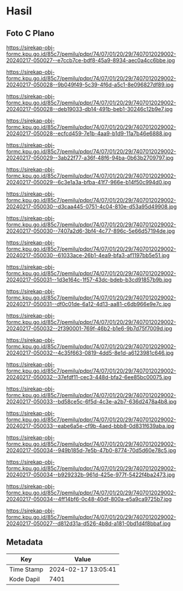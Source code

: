 # Hasil

## Foto C Plano

https://sirekap-obj-formc.kpu.go.id/85c7/pemilu/pdpr/74/07/01/20/29/7407012029002-20240217-050027--e7ccb7ce-bdf8-45a9-8934-aec0a4cc6bbe.jpg

https://sirekap-obj-formc.kpu.go.id/85c7/pemilu/pdpr/74/07/01/20/29/7407012029002-20240217-050028--9b049f49-5c39-4f6d-a5c1-8e096827df89.jpg

https://sirekap-obj-formc.kpu.go.id/85c7/pemilu/pdpr/74/07/01/20/29/7407012029002-20240217-050028--deb19033-db14-491b-beb1-30246c12b9e7.jpg

https://sirekap-obj-formc.kpu.go.id/85c7/pemilu/pdpr/74/07/01/20/29/7407012029002-20240217-050028--ecfcd459-7e1b-4aa9-b1d9-11a7b46e6888.jpg

https://sirekap-obj-formc.kpu.go.id/85c7/pemilu/pdpr/74/07/01/20/29/7407012029002-20240217-050029--3ab22f77-a36f-48f6-94ba-0b63b2709797.jpg

https://sirekap-obj-formc.kpu.go.id/85c7/pemilu/pdpr/74/07/01/20/29/7407012029002-20240217-050029--6c3e1a3a-bfba-41f7-966e-b14f50c994d0.jpg

https://sirekap-obj-formc.kpu.go.id/85c7/pemilu/pdpr/74/07/01/20/29/7407012029002-20240217-050030--d3caa445-0751-4c04-810e-d53a95d49908.jpg

https://sirekap-obj-formc.kpu.go.id/85c7/pemilu/pdpr/74/07/01/20/29/7407012029002-20240217-050030--7407a2d6-3bf4-4c77-896c-5e66d57194de.jpg

https://sirekap-obj-formc.kpu.go.id/85c7/pemilu/pdpr/74/07/01/20/29/7407012029002-20240217-050030--61033ace-26b1-4ea9-bfa3-af1197bb5e51.jpg

https://sirekap-obj-formc.kpu.go.id/85c7/pemilu/pdpr/74/07/01/20/29/7407012029002-20240217-050031--1d3e164c-1f57-43dc-bdeb-b3cd91857b9b.jpg

https://sirekap-obj-formc.kpu.go.id/85c7/pemilu/pdpr/74/07/01/20/29/7407012029002-20240217-050031--df0c01de-6a12-4d13-aa81-c6db966e9e7c.jpg

https://sirekap-obj-formc.kpu.go.id/85c7/pemilu/pdpr/74/07/01/20/29/7407012029002-20240217-050032--2f390001-769f-46b2-b1e6-9b7d75f7009d.jpg

https://sirekap-obj-formc.kpu.go.id/85c7/pemilu/pdpr/74/07/01/20/29/7407012029002-20240217-050032--4c35f663-0819-4dd5-8e1d-a6123981c646.jpg

https://sirekap-obj-formc.kpu.go.id/85c7/pemilu/pdpr/74/07/01/20/29/7407012029002-20240217-050032--37efdf11-cec3-448d-bfa2-6ee85bc00075.jpg

https://sirekap-obj-formc.kpu.go.id/85c7/pemilu/pdpr/74/07/01/20/29/7407012029002-20240217-050033--bd58ce5c-6f5d-4c3e-a2b7-636d2478a4b8.jpg

https://sirekap-obj-formc.kpu.go.id/85c7/pemilu/pdpr/74/07/01/20/29/7407012029002-20240217-050033--eabe6a5e-cf9b-4aed-bbb8-0d831f639aba.jpg

https://sirekap-obj-formc.kpu.go.id/85c7/pemilu/pdpr/74/07/01/20/29/7407012029002-20240217-050034--949b185d-7e5b-47b0-8774-70d5d60e78c5.jpg

https://sirekap-obj-formc.kpu.go.id/85c7/pemilu/pdpr/74/07/01/20/29/7407012029002-20240217-050034--b929232b-961d-425e-977f-5422f4ba2473.jpg

https://sirekap-obj-formc.kpu.go.id/85c7/pemilu/pdpr/74/07/01/20/29/7407012029002-20240217-050034--4ff14bf6-0c48-40df-800a-e5a9ca9725b7.jpg

https://sirekap-obj-formc.kpu.go.id/85c7/pemilu/pdpr/74/07/01/20/29/7407012029002-20240217-050027--d812d31a-d526-4b8d-a181-0bd1d4f8bbaf.jpg


## Metadata

| Key        | Value               |
| ---------- | ------------------- |
| Time Stamp | 2024-02-17 13:05:41 |
| Kode Dapil | 7401                |



